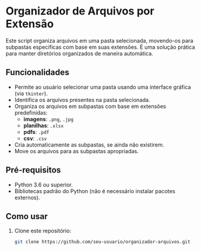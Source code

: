 # Organizador de Arquivos por Extensão

Este script organiza arquivos em uma pasta selecionada, movendo-os para subpastas específicas com base em suas extensões. É uma solução prática para manter diretórios organizados de maneira automática.

## Funcionalidades

- Permite ao usuário selecionar uma pasta usando uma interface gráfica (via `tkinter`).
- Identifica os arquivos presentes na pasta selecionada.
- Organiza os arquivos em subpastas com base em extensões predefinidas:
  - **imagens**: `.png`, `.jpg`
  - **planilhas**: `.xlsx`
  - **pdfs**: `.pdf`
  - **csv**: `.csv`
- Cria automaticamente as subpastas, se ainda não existirem.
- Move os arquivos para as subpastas apropriadas.

## Pré-requisitos

- Python 3.6 ou superior.
- Bibliotecas padrão do Python (não é necessário instalar pacotes externos).

## Como usar

1. Clone este repositório:
   ```bash
   git clone https://github.com/seu-usuario/organizador-arquivos.git
